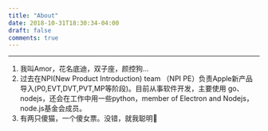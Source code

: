 ```yaml
---
title: "About"
date: 2018-10-31T18:30:34-04:00
draft: false
comments: true
---
```


---

1. 我叫Amor，花名底迪，双子座，颜控狗...
2. 过去在NPI(New Product Introduction) team （NPI PE）负责Apple新产品导入(P0,EVT,DVT,PVT,MP等阶段)。目前从事软件开发，主要使用 go、nodejs，还会在工作中用一些python，member of Electron and Nodejs，node.js基金会成员。
3. 有两只傻猫，一个傻女票。没错，就我聪明🙂
